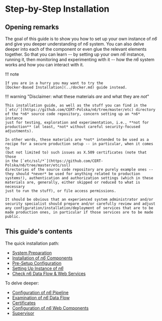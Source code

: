 # Step-by-Step Installation

## Opening remarks

The goal of this guide is to show you how to set up your own instance of *n6* and give you deeper understanding of *n6* system. 
You can also delve deeper into each of the component or even glue the
relevant elements together. So that you can learn -- by setting up your own *n6* instance, running it, then
monitoring and experimenting with it -- how the *n6* system works and
how you can interact with it.

!!! note

    If you are in a hurry you may want to try the
    [Docker-Based Installation](../docker.md) guide instead.

!!! warning "Disclaimer: what these materials _are_ and what they are _not_"

    This installation guide, as well as the stuff you can find in the
    [`etc/`](https://github.com/CERT-Polska/n6/tree/master/etc) directory
    of the *n6* source code repository, concern setting up an *n6* instance
    just for testing, exploration and experimentation, i.e., **not for
    production** (at least, *not* without careful security-focused
    adjustments).

    In other words, these materials are *not* intended to be used as a
    recipe for a secure production setup -- in particular, when it comes to
    (but not limited to) such issues as X.509 certificates (note that those
    in the [`etc/ssl/*`](https://github.com/CERT-Polska/n6/tree/master/etc/ssl)
    directories of the source code repository are purely example ones --
    they should *never* be used for anything related to production
    systems!), authentication and authorization settings (which in these
    materials are, generally, either skipped or reduced to what is necessary
    just to run the stuff), or file access permissions.

    It should be obvious that an experienced system administrator and/or
    security specialist should prepare and/or carefully review and adjust
    any configuration/installation/deployment of services that are to be
    made production ones, in particular if those services are to be made
    public.

## This guide's contents
The quick installation path:

- [System Preparation](system.md)
- [Installation of *n6* Components](installation.md)
- [Pre-Setup Configuration](config.md)
- [Setting Up Instance of *n6*](setup.md)
- [Check n6 Data Flow & Web Services](check.md)

To delve deeper:

- [Configuration of *n6* Pipeline](pipeline_config.md)
- [Examination of *n6* Data Flow](examining_data_flow.md)
- [Certificates](certificates.md)
- [Configuration of *n6* Web Components](web_components_config.md)
- [Supervisor](supervisor.md)
